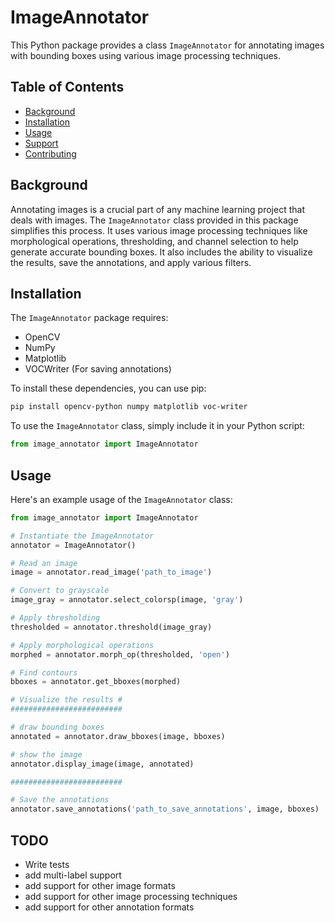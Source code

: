# ImageAnnotator

This Python package provides a class `ImageAnnotator` for annotating images with bounding boxes using various image processing techniques. 

## Table of Contents

- [Background](#background)
- [Installation](#installation)
- [Usage](#usage)
- [Support](#support)
- [Contributing](#contributing)

## Background

Annotating images is a crucial part of any machine learning project that deals with images. The `ImageAnnotator` class provided in this package simplifies this process. It uses various image processing techniques like morphological operations, thresholding, and channel selection to help generate accurate bounding boxes. It also includes the ability to visualize the results, save the annotations, and apply various filters.

## Installation

The `ImageAnnotator` package requires:

- OpenCV
- NumPy
- Matplotlib
- VOCWriter (For saving annotations)

To install these dependencies, you can use pip:

```bash
pip install opencv-python numpy matplotlib voc-writer
```

To use the `ImageAnnotator` class, simply include it in your Python script:

```python
from image_annotator import ImageAnnotator
```

## Usage

Here's an example usage of the `ImageAnnotator` class:

```python
from image_annotator import ImageAnnotator

# Instantiate the ImageAnnotator
annotator = ImageAnnotator()

# Read an image
image = annotator.read_image('path_to_image')

# Convert to grayscale
image_gray = annotator.select_colorsp(image, 'gray')

# Apply thresholding
thresholded = annotator.threshold(image_gray)

# Apply morphological operations
morphed = annotator.morph_op(thresholded, 'open')

# Find contours
bboxes = annotator.get_bboxes(morphed)

# Visualize the results #
#########################

# draw bounding boxes
annotated = annotator.draw_bboxes(image, bboxes)

# show the image
annotator.display_image(image, annotated)

#########################

# Save the annotations
annotator.save_annotations('path_to_save_annotations', image, bboxes)
```

## TODO
- Write tests
- add multi-label support
- add support for other image formats
- add support for other image processing techniques
- add support for other annotation formats
